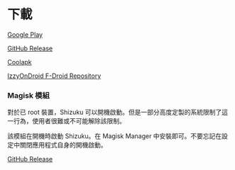 # 下載

[Google Play](https://play.google.com/store/apps/details?id=moe.shizuku.privileged.api)

[GitHub Release](https://github.com/RikkaApps/Shizuku/releases)

[Coolapk](https://www.coolapk.com/apk/moe.shizuku.privileged.api)

[IzzyOnDroid F-Droid Repository](https://apt.izzysoft.de/fdroid/index/apk/moe.shizuku.privileged.api)

### Magisk 模組

對於已 root 裝置，Shizuku 可以開機啟動。但是一部分高度定製的系統限制了這一行為，使用者很難或不可能解除該限制。

該模組在開機時啟動 Shizuku。在 Magisk Manager 中安裝即可。不要忘記在設定中關閉應用程式自身的開機啟動。

[GitHub Release](https://github.com/RikkaApps/Shizuku/releases/download/v4.2.1/magisk-shizuku-starter.zip)